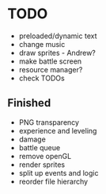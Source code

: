 TODO
=========
- preloaded/dynamic text
- change music
- draw sprites - Andrew?
- make battle screen
- resource manager?
- check TODOs

Finished
----------
- PNG transparency
- experience and leveling
- damage
- battle queue
- remove openGL
- render sprites
- split up events and logic
- reorder file hierarchy
